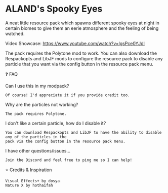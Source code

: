 # ALAND's Spooky Eyes

A neat little resource pack which spawns different spooky eyes at night in certain biomes to give them an eerie atmosphere and the feeling of being watched.

Video Showcase: https://www.youtube.com/watch?v=lgsPce0YJdI

The pack requires the Polytone mod to work. You can also download the Respackopts and LibJF mods to configure the resource pack to disable any particle that you want via the config button in the resource pack menu.

❓ FAQ

Can I use this in my modpack?

    Of course! I'd appreciate it if you provide credit too.

Why are the particles not working?

    The pack requires Polytone.

I don't like a certain particle, how do I disable it?

    You can download Respackopts and LibJF to have the ability to disable any of the particles in the
    pack via the config button in the resource pack menu.

I have other questions/issues...

    Join the Discord and feel free to ping me so I can help!

⭐ Credits & Inspiration

    Visual Effects+ by dosya
    Nature X by hothaifah
